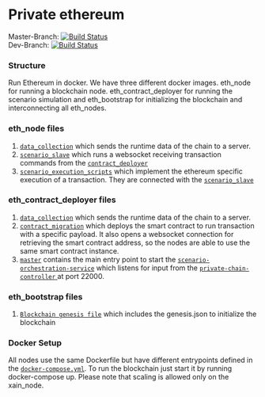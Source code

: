 # Private ethereum

Master-Branch: [![Build Status](https://travis-ci.org/BPChain/private-ethereum.svg?branch=master)](https://travis-ci.org/BPChain/private-ethereum) <br />
Dev-Branch: [![Build Status](https://travis-ci.org/BPChain/private-ethereumr.svg?branch=dev)](https://travis-ci.org/BPChain/private-ethereum)  <br />

### Structure
Run Ethereum in docker. We have three different docker images. eth_node for running a blockchain node. eth_contract_deployer for running the scenario simulation and eth_bootstrap for initializing the blockchain and interconnecting all eth_nodes.

### eth_node files
1. [`data_collection`](https://github.com/BPChain/private-ethereum/blob/master/files/data_collection.py) which sends the runtime data of the chain to a server. 
2. [`scenario_slave`](https://github.com/BPChain/private-ethereum/blob/master/files/METAScenario/scripts/python_sources/implementation/slave.py)
which runs a websocket receiving transaction commands from the [`contract_deployer`](https://github.com/BPChain/private-xain/blob/master/files/METAScenario/scripts/python_sources/master_node/run_scenario_service.py)
3. [`scenario_execution_scripts`](https://github.com/BPChain/private-ethereum/tree/master/files/METAScenario/scripts) which implement the ethereum specific execution of a transaction. They are connected with the [`scenario_slave`](https://github.com/BPChain/private-xain/blob/master/files/METAScenario/scripts/python_sources/implementation/slave.py)


### eth_contract_deployer files
1. [`data_collection`](https://github.com/BPChain/private-ethereum/blob/master/files/data_collection.py) which sends the runtime data of the chain to a server.
2.  [`contract_migration`](https://github.com/BPChain/private-xain/blob/master/files/METAScenario/startMigration.js) which deploys the smart contract to run transaction with a specific payload. It also opens a websocket connection for retrieving the smart contract address, so the nodes are able to use the same smart contract instance.
3. [`master`](./python_sources/master) contains the main entry point to start the 
[`scenario-orchestration-service`](https://github.com/BPChain/scenario-orchestration-service) which 
listens for input from the [`private-chain-controller` ](https://github.com/BPChain/private-chain-controller)
at port 22000. 

### eth_bootstrap files
1. [`Blockchain genesis file`](https://github.com/BPChain/private-xain/tree/master/files/blockchain_files) which includes the genesis.json to initialize the blockchain

### Docker Setup
All nodes use the same Dockerfile but have different entrypoints defined in the [`docker-compose.yml`](https://github.com/BPChain/private-xain/blob/dev/docker-compose.yml).
To run the blockchain just start it by running docker-compose up. Please note that scaling is allowed only on the xain_node.

